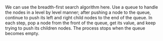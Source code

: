 We can use the breadth-first search algorithm here. Use a queue to handle the nodes in a level by level manner; after pushing a node to the queue, continue to push its left and right child nodes to the end of the queue. In each step, pop a node from the front of the queue, get its value, and keep trying to push its children nodes. The process stops when the queue becomes empty. 
